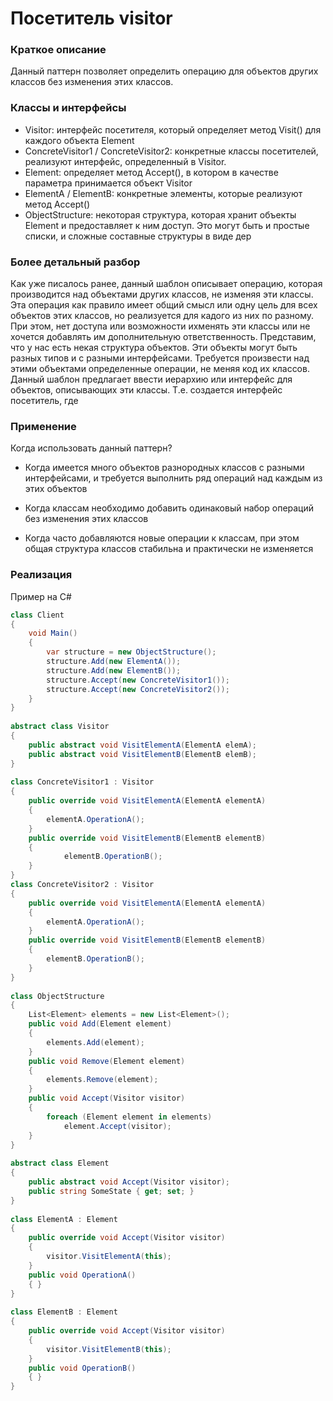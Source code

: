 # Посетитель visitor
### Краткое описание
Данный паттерн позволяет определить операцию для объектов других классов без изменения этих классов.

### Классы и интерфейсы
- Visitor: интерфейс посетителя, который определяет метод Visit() для каждого объекта Element
- ConcreteVisitor1 / ConcreteVisitor2: конкретные классы посетителей, реализуют интерфейс, определенный в Visitor.
- Element: определяет метод Accept(), в котором в качестве параметра принимается объект Visitor
- ElementA / ElementB: конкретные элементы, которые реализуют метод Accept()
- ObjectStructure: некоторая структура, которая хранит объекты Element и предоставляет к ним доступ. Это могут быть и простые списки, и сложные составные структуры в виде дер

### Более детальный разбор
Как уже писалось ранее, данный шаблон описывает операцию, которая производится над объектами других классов, не изменяя эти классы. Эта операция как правило имеет общий смысл или одну цель для всех объектов этих классов, но реализуется для кадого из них по разному. При этом, нет доступа или возможности ихменять эти классы или не хочется добавлять им дополнительную ответственность. Представим, что у нас есть некая структура объектов. Эти объекты могут быть разных типов и с разными интерфейсами. Требуется произвести над этими объектами определенные операции, не меняя код их классов. Данный шаблон предлагает ввести иерархию или интерфейс для объектов, описывающих эти классы. Т.е. создается интерфейс посетитель, где 

### Применение
Когда использовать данный паттерн?

- Когда имеется много объектов разнородных классов с разными интерфейсами, и требуется выполнить ряд операций над каждым из этих объектов

- Когда классам необходимо добавить одинаковый набор операций без изменения этих классов

- Когда часто добавляются новые операции к классам, при этом общая структура классов стабильна и практически не изменяется

### Реализация
Пример на C#
``` cs
class Client
{
    void Main()
    {
        var structure = new ObjectStructure();
        structure.Add(new ElementA());
        structure.Add(new ElementB());
        structure.Accept(new ConcreteVisitor1());
        structure.Accept(new ConcreteVisitor2());
    }
}
 
abstract class Visitor
{
    public abstract void VisitElementA(ElementA elemA);
    public abstract void VisitElementB(ElementB elemB);
}
 
class ConcreteVisitor1 : Visitor
{
    public override void VisitElementA(ElementA elementA)
    {
        elementA.OperationA();
    }
    public override void VisitElementB(ElementB elementB)
    {
            elementB.OperationB();
    }
}
class ConcreteVisitor2 : Visitor
{
    public override void VisitElementA(ElementA elementA)
    {
        elementA.OperationA();
    }
    public override void VisitElementB(ElementB elementB)
    {
        elementB.OperationB();
    }
}
 
class ObjectStructure
{
    List<Element> elements = new List<Element>();
    public void Add(Element element)
    {
        elements.Add(element);
    }
    public void Remove(Element element)
    {
        elements.Remove(element);
    }
    public void Accept(Visitor visitor)
    {
        foreach (Element element in elements)
            element.Accept(visitor);
    }
}
 
abstract class Element
{
    public abstract void Accept(Visitor visitor);
    public string SomeState { get; set; }
}
 
class ElementA : Element
{
    public override void Accept(Visitor visitor)
    {
        visitor.VisitElementA(this);
    }
    public void OperationA()
    { }
}
 
class ElementB : Element
{
    public override void Accept(Visitor visitor)
    {
        visitor.VisitElementB(this);
    }
    public void OperationB()
    { }
}
  ```
